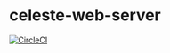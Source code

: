 # celeste-web-server

[![CircleCI](https://circleci.com/gh/CelesteComet/celeste-web-server/tree/master.svg?style=svg)](https://circleci.com/gh/CelesteComet/celeste-web-server/tree/master)

